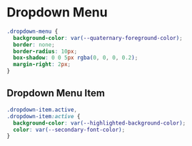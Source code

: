 # Dropdown Menu

```css
.dropdown-menu {
  background-color: var(--quaternary-foreground-color);
  border: none;
  border-radius: 10px;
  box-shadow: 0 0 5px rgba(0, 0, 0, 0.2);
  margin-right: 2px;
}
```

## Dropdown Menu Item

```css
.dropdown-item.active,
.dropdown-item:active {
  background-color: var(--highlighted-background-color);
  color: var(--secondary-font-color);
}
```
